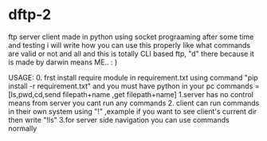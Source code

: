 # dftp-2
ftp server client made in python using socket prograaming after some time and testing i will write how you can use this properly like what commands are valid or not and all and this is totally CLI based ftp, "d" there because it is made by darwin means ME.. : )

USAGE:
0. frst install require module in requirement.txt using command "pip install -r requirement.txt" and you must have python in your pc 
commands = [ls,pwd,cd,send filepath+name ,get filepath+name]
1.server has no control means from server you cant run any commands 
2. client can run commands in their own system using "!" ,example if you want to see client's current dir then write "!ls"
3.for server side navigation you can use commands normally

